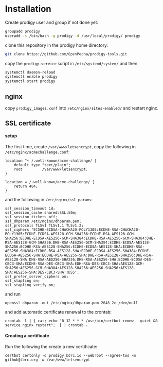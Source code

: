 # Installation

Create prodigy user and group if not done yet:

```sh
groupadd prodigy
useradd -s /bin/bash -g prodigy -d /usr/local/prodigy/ prodigy
```

clone this repository in the prodigy home directory:

```sh
git clone https://github.com/OpenPecha/prodigy-tools.git
```

copy the `prodigy.service` script in `/etc/systemd/system/` and then

```sh
systemctl daemon-reload
systemctl enable prodigy
systemctl start prodigy
```

## nginx

copy `prodigy_images.conf` into `/etc/nginx/sites-enabled/` and restart nginx.

## SSL certificate

#### setup

The first time, create `/var/www/letsencrypt`, copy the following in `/etc/nginx/acmechallenge.conf`:

```
location ^~ /.well-known/acme-challenge/ {
    default_type "text/plain";
    root         /var/www/letsencrypt;
}

location = /.well-known/acme-challenge/ {
    return 404;
}

```

and the following in `/etc/nginx/ssl_params`:

```
ssl_session_timeout 1d;
ssl_session_cache shared:SSL:50m;
ssl_session_tickets off;
ssl_dhparam /etc/nginx/dhparam.pem;
ssl_protocols TLSv1 TLSv1.1 TLSv1.2;
ssl_ciphers 'ECDHE-ECDSA-CHACHA20-POLY1305:ECDHE-RSA-CHACHA20-POLY1305:ECDHE-ECDSA-AES128-GCM-SHA256:ECDHE-RSA-AES128-GCM-SHA256:ECDHE-ECDSA-AES256-GCM-SHA384:ECDHE-RSA-AES256-GCM-SHA384:DHE-RSA-AES128-GCM-SHA256:DHE-RSA-AES256-GCM-SHA384:ECDHE-ECDSA-AES128-SHA256:ECDHE-RSA-AES128-SHA256:ECDHE-ECDSA-AES128-SHA:ECDHE-RSA-AES256-SHA384:ECDHE-RSA-AES128-SHA:ECDHE-ECDSA-AES256-SHA384:ECDHE-ECDSA-AES256-SHA:ECDHE-RSA-AES256-SHA:DHE-RSA-AES128-SHA256:DHE-RSA-AES128-SHA:DHE-RSA-AES256-SHA256:DHE-RSA-AES256-SHA:ECDHE-ECDSA-DES-CBC3-SHA:ECDHE-RSA-DES-CBC3-SHA:EDH-RSA-DES-CBC3-SHA:AES128-GCM-SHA256:AES256-GCM-SHA384:AES128-SHA256:AES256-SHA256:AES128-SHA:AES256-SHA:DES-CBC3-SHA:!DSS';
ssl_prefer_server_ciphers on;
ssl_stapling on;
ssl_stapling_verify on;
```

and run

```
openssl dhparam -out /etc/nginx/dhparam.pem 2048 2> /dev/null
```

and add automatic certificate renewal to the crontab:

```
crontab -l | { cat; echo "0 12 * * * /usr/bin/certbot renew --quiet && service nginx restart";  } | crontab -
```

#### Creating a certificate

Run the following the create a new certificate:

```
certbot certonly -d prodigy.bdrc.io --webroot --agree-tos -m github@tbrc.org -w /var/www/letsencrypt
```

